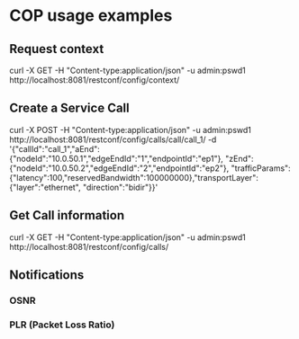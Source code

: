 # COP usage examples

## Request context

curl -X GET -H "Content-type:application/json" -u admin:pswd1 http://localhost:8081/restconf/config/context/

## Create a Service Call

curl -X POST -H "Content-type:application/json" -u admin:pswd1 http://localhost:8081/restconf/config/calls/call/call_1/ -d '{"callId":"call_1","aEnd":{"nodeId":"10.0.50.1","edgeEndId":"1","endpointId":"ep1"}, "zEnd":{"nodeId":"10.0.50.2","edgeEndId":"2","endpointId":"ep2"}, "trafficParams":{"latency":100,"reservedBandwidth":100000000},"transportLayer":{"layer":"ethernet", "direction":"bidir"}}'

## Get Call information

curl -X GET -H "Content-type:application/json" -u admin:pswd1 http://localhost:8081/restconf/config/calls/

## Notifications

### OSNR

### PLR (Packet Loss Ratio)
